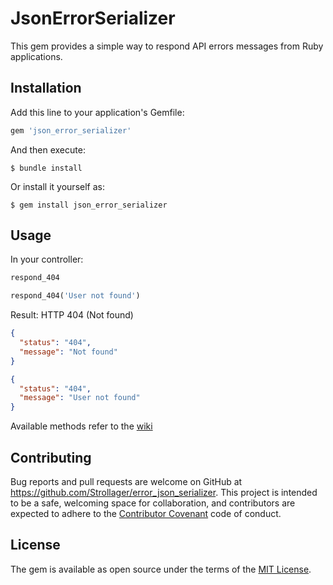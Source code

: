 # JsonErrorSerializer

This gem provides a simple way to respond API errors messages from Ruby applications.

## Installation

Add this line to your application's Gemfile:

```ruby
gem 'json_error_serializer'
```

And then execute:

    $ bundle install

Or install it yourself as:

    $ gem install json_error_serializer

## Usage

In your controller:
```ruby
respond_404
```

```ruby
respond_404('User not found')
```

Result:
HTTP 404 (Not found)
```json
{
  "status": "404",
  "message": "Not found"
}
```

```json
{
  "status": "404",
  "message": "User not found"
}
```

Available methods refer to the [wiki](https://github.com/Strollager/error_json_serializer/wiki)

## Contributing

Bug reports and pull requests are welcome on GitHub at https://github.com/Strollager/error_json_serializer. This project is intended to be a safe, welcoming space for collaboration, and contributors are expected to adhere to the [Contributor Covenant](http://contributor-covenant.org) code of conduct.


## License

The gem is available as open source under the terms of the [MIT License](http://opensource.org/licenses/MIT).
